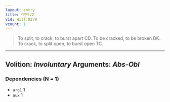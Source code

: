 ```yaml
---
layout: entry
title: འགས་√2
vid: Hill:0279
vcount: 1
---
```

> To split, to crack, to burst apart CD\. To be cracked, to be broken DK\. To crack, to split open, to burst open TC\.

---
Volition: _Involuntary_
Arguments: _Abs-Obl_
---

### Dependencies (N = 1)
* `arg1` 1
* `aux` 1
